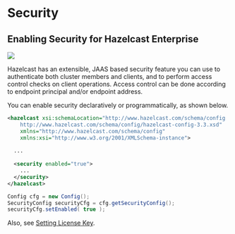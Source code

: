 

# Security


## Enabling Security for Hazelcast Enterprise

![](images/enterprise-onlycopy.jpg)



Hazelcast has an extensible, JAAS based security feature you can use to authenticate both cluster members and clients, and to perform access control checks on client operations. Access control can be done according to endpoint principal and/or endpoint address. 

You can enable security declaratively or programmatically, as shown below.


```xml
<hazelcast xsi:schemaLocation="http://www.hazelcast.com/schema/config
    http://www.hazelcast.com/schema/config/hazelcast-config-3.3.xsd"
    xmlns="http://www.hazelcast.com/schema/config"
    xmlns:xsi="http://www.w3.org/2001/XMLSchema-instance">
    
  ...
    
  <security enabled="true">
    ...
  </security>
</hazelcast>
```



```java
Config cfg = new Config();
SecurityConfig securityCfg = cfg.getSecurityConfig();
securityCfg.setEnabled( true );
```

Also, see [Setting License Key](#setting-the-license-key).

